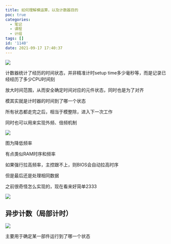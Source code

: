 ```yaml
---
title: 如何理解模运算，以及计数器目的
poc: true
categories:
  - 笔记
  - 课程
  - 计组
tags: []
id: '1140'
date: 2021-09-17 17:40:37
---
```


![](https://raw.githubusercontent.com/Valkierja/ALLPIC/main/img/202303172123683.png)

计数器统计了经历的时间状态，并非精准计时setup time多少毫秒等，而是记录已经经历了多少CPU时间刻

放大时间范围，从而安全确定时间对应的元件状态，同时也是为了对齐

模其实就是计时器的时间到了哪一个状态

所有状态都走完之后，相当于模整除，进入下一次工作

同时也可以用来实现外频、倍频机制

![](https://raw.githubusercontent.com/Valkierja/ALLPIC/main/img/202303172158052.png)

图为降低频率

有点类似RAM时序和频率

如果强行拉高频率，主控跟不上，则BIOS会自动拉高时序

但是最后还是处理相同数据

之前很奇怪怎么实现的，现在看来好简单2333

![](https://raw.githubusercontent.com/Valkierja/ALLPIC/main/img/202303181048400.png)

## 异步计数（局部计时）

![](https://raw.githubusercontent.com/Valkierja/ALLPIC/main/img/202303172158807.png)

主要用于确定某一部件运行到了哪一个状态